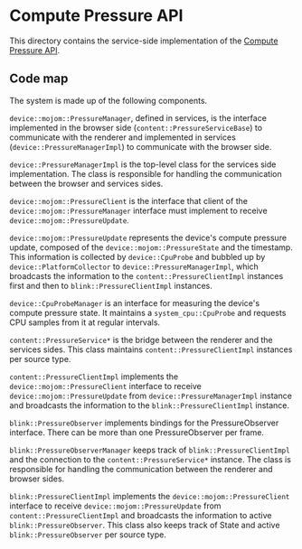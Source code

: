 # Compute Pressure API

This directory contains the service-side implementation of the
[Compute Pressure API](https://github.com/w3c/compute-pressure/).

## Code map

The system is made up of the following components.

`device::mojom::PressureManager`, defined in services, is the interface
implemented in the browser side (`content::PressureServiceBase`) to communicate
with the renderer and implemented in services (`device::PressureManagerImpl`)
to communicate with the browser side.

`device::PressureManagerImpl` is the top-level class for the services side
implementation. The class is responsible for handling the communication
between the browser and services sides.

`device::mojom::PressureClient` is the interface that client of the
`device::mojom::PressureManager` interface must implement to receive
`device::mojom::PressureUpdate`.

`device::mojom::PressureUpdate` represents the device's compute pressure update,
composed of the `device::mojom::PressureState` and the timestamp.
This information is collected by `device::CpuProbe` and bubbled up by
`device::PlatformCollector` to `device::PressureManagerImpl`, which broadcasts
the information to the `content::PressureClientImpl` instances first and then
to `blink::PressureClientImpl` instances.

`device::CpuProbeManager` is an interface for measuring the device's compute
pressure state. It maintains a `system_cpu::CpuProbe` and requests CPU samples
from it at regular intervals.

`content::PressureService*` is the bridge between the renderer and the
services sides. This class maintains `content::PressureClientImpl` instances
per source type.

`content::PressureClientImpl` implements the `device::mojom::PressureClient`
interface to receive `device::mojom::PressureUpdate` from
`device::PressureManagerImpl` instance and broadcasts the information to the
`blink::PressureClientImpl` instance.

`blink::PressureObserver` implements bindings for the PressureObserver
interface. There can be more than one PressureObserver per frame.

`blink::PressureObserverManager` keeps track of `blink::PressureClientImpl` and
the connection to the `content::PressureService*` instance. The class is
responsible for handling the communication between the renderer and browser
sides.

`blink::PressureClientImpl` implements the `device::mojom::PressureClient`
interface to receive `device::mojom::PressureUpdate` from
`content::PressureClientImpl` and broadcasts the information to active
`blink::PressureObserver`. This class also keeps track of State and active
`blink::PressureObserver` per source type.
